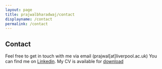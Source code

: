 ```yaml
---
layout: page
title: prajwalbharadwaj/contact
displayname: /contact
permalink: /contact
---
```


## Contact

Feel free to get in touch with me via email (prajwal[at]liverpool.ac.uk)
You can find me on <a href='https://www.linkedin.com/in/bharadwajprajwal/' target='_blank'>Linkedin</a>. My CV is available for <a href='assets/cv-pvb.pdf' download>download</a>
